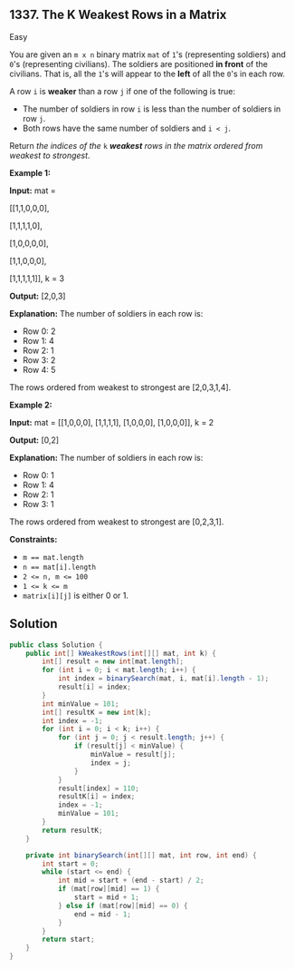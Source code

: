 ## 1337\. The K Weakest Rows in a Matrix

Easy

You are given an `m x n` binary matrix `mat` of `1`'s (representing soldiers) and `0`'s (representing civilians). The soldiers are positioned **in front** of the civilians. That is, all the `1`'s will appear to the **left** of all the `0`'s in each row.

A row `i` is **weaker** than a row `j` if one of the following is true:

*   The number of soldiers in row `i` is less than the number of soldiers in row `j`.
*   Both rows have the same number of soldiers and `i < j`.

Return _the indices of the_ `k` _**weakest** rows in the matrix ordered from weakest to strongest_.

**Example 1:**

**Input:** mat = 

[[1,1,0,0,0], 

[1,1,1,1,0], 

[1,0,0,0,0], 

[1,1,0,0,0], 

[1,1,1,1,1]], k = 3

**Output:** [2,0,3]

**Explanation:** The number of soldiers in each row is: 
- Row 0: 2 
- Row 1: 4 
- Row 2: 1 
- Row 3: 2 
- Row 4: 5 
  
The rows ordered from weakest to strongest are [2,0,3,1,4].

**Example 2:**

**Input:** mat = \[\[1,0,0,0], [1,1,1,1], [1,0,0,0], [1,0,0,0]], k = 2

**Output:** [0,2]

**Explanation:** The number of soldiers in each row is: 
- Row 0: 1 
- Row 1: 4 
- Row 2: 1 
- Row 3: 1 
  
The rows ordered from weakest to strongest are [0,2,3,1].

**Constraints:**

*   `m == mat.length`
*   `n == mat[i].length`
*   `2 <= n, m <= 100`
*   `1 <= k <= m`
*   `matrix[i][j]` is either 0 or 1.

## Solution

```java
public class Solution {
    public int[] kWeakestRows(int[][] mat, int k) {
        int[] result = new int[mat.length];
        for (int i = 0; i < mat.length; i++) {
            int index = binarySearch(mat, i, mat[i].length - 1);
            result[i] = index;
        }
        int minValue = 101;
        int[] resultK = new int[k];
        int index = -1;
        for (int i = 0; i < k; i++) {
            for (int j = 0; j < result.length; j++) {
                if (result[j] < minValue) {
                    minValue = result[j];
                    index = j;
                }
            }
            result[index] = 110;
            resultK[i] = index;
            index = -1;
            minValue = 101;
        }
        return resultK;
    }

    private int binarySearch(int[][] mat, int row, int end) {
        int start = 0;
        while (start <= end) {
            int mid = start + (end - start) / 2;
            if (mat[row][mid] == 1) {
                start = mid + 1;
            } else if (mat[row][mid] == 0) {
                end = mid - 1;
            }
        }
        return start;
    }
}
```